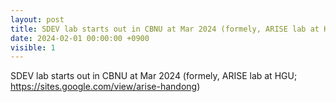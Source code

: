 ```yaml
---
layout: post
title: SDEV lab starts out in CBNU at Mar 2024 (formely, ARISE lab at HGU)
date: 2024-02-01 00:00:00 +0900
visible: 1
---
```


SDEV lab starts out in CBNU at Mar 2024 (formely, ARISE lab at HGU; https://sites.google.com/view/arise-handong)

